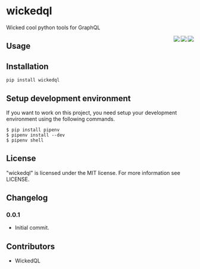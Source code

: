 # wickedql

Wicked cool python tools for GraphQL

<a href='https://codecov.io/github/wickedql/wickedql/'><img src='https://codecov.io/github/wickedql/wickedql/branch/master/graph/badge.svg' align="right" /></a>
<a href='https://travis-ci.org/wickedql/wickedql'><img src='https://img.shields.io/travis/wickedql/wickedql.svg' align="right" /></a>
<a href='https://pypi.python.org/pypi/wickedql'><img src='https://img.shields.io/pypi/v/wickedql.svg' align="right" /></a>

## Usage

## Installation

```
pip install wickedql
```

## Setup development environment

If you want to work on this project, you need setup your development
environment using the following commands.

```
$ pip install pipenv
$ pipenv install --dev
$ pipenv shell
```

## License

"wickedql" is licensed under the MIT license. For more information see LICENSE.

## Changelog

### 0.0.1

 * Initial commit.

## Contributors

 * WickedQL
